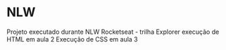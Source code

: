 # NLW
 Projeto executado durante NLW Rocketseat - trilha Explorer
 execução de HTML em aula 2
 Execução de CSS em aula 3
